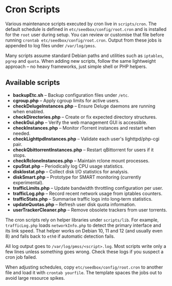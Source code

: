 # Cron Scripts

Various maintenance scripts executed by cron live in `scripts/cron`. The default
schedule is defined in `etc/seedbox/config/root.cron` and is installed for the
`root` user during setup. You can review or customise that file before running
`crontab etc/seedbox/config/root.cron`. Output from these jobs is appended to
log files under `/var/log/pmss`.

Many scripts assume standard Debian paths and utilities such as `iptables`,
`pgrep` and `quota`. When adding new scripts, follow the same lightweight
approach – no heavy frameworks, just simple shell or PHP helpers.

## Available scripts

- **backupEtc.sh** – Backup configuration files under `/etc`.
- **cgroup.php** – Apply cgroup limits for active users.
- **checkDelugeInstances.php** – Ensure Deluge daemons are running when enabled.
- **checkDirectories.php** – Create or fix expected directory structures.
- **checkGui.php** – Verify the web management GUI is accessible.
- **checkInstances.php** – Monitor rTorrent instances and restart when needed.
- **checkLighttpdInstances.php** – Validate each user's lighttpd/php-cgi pair.
- **checkQbittorrentInstances.php** – Restart qBittorrent for users if it stops.
- **checkRcloneInstances.php** – Maintain rclone mount processes.
- **cpuStat.php** – Periodically log CPU usage statistics.
- **diskIostat.php** – Collect disk I/O statistics for analysis.
- **diskSmart.php** – Prototype for SMART monitoring (currently experimental).
- **trafficLimits.php** – Update bandwidth throttling configuration per user.
- **trafficLog.php** – Record recent network usage from iptables counters.
- **trafficStats.php** – Summarise traffic logs into long‑term statistics.
- **updateQuotas.php** – Refresh user disk quota information.
- **userTrackerCleaner.php** – Remove obsolete trackers from user torrents.

The cron scripts rely on helper libraries under `scripts/lib`. For example,
`trafficLog.php` loads `networkInfo.php` to detect the primary interface and its
link speed. That helper works on Debian 10, 11 and 12 (and usually even 8) and
falls back to `eth0` if automatic detection fails.

All log output goes to `/var/log/pmss/<script>.log`. Most scripts write only a
few lines unless something goes wrong. Check these logs if you suspect a cron
job failed.

When adjusting schedules, copy `etc/seedbox/config/root.cron` to another file
and load it with `crontab yourfile`. The template spaces the jobs out to avoid
large resource spikes.
